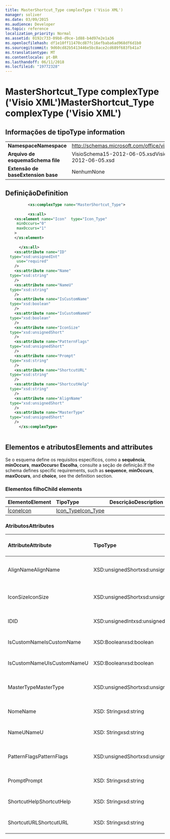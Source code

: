 ```yaml
---
title: MasterShortcut_Type complexType ('Visio XML')
manager: soliver
ms.date: 03/09/2015
ms.audience: Developer
ms.topic: reference
localization_priority: Normal
ms.assetid: 0192c733-09b8-d9ce-1d88-b4d97e2e1a36
ms.openlocfilehash: df1e10ff11470cd87fc16efbaba6ad968df6d1b0
ms.sourcegitcommit: 9d60cd82b5413446e5bc8ace2cd689f683fb41a7
ms.translationtype: MT
ms.contentlocale: pt-BR
ms.lasthandoff: 06/11/2018
ms.locfileid: "19772328"
---
```

# <a name="mastershortcuttype-complextype-visio-xml"></a><span data-ttu-id="bdb8c-102">MasterShortcut_Type complexType ('Visio XML')</span><span class="sxs-lookup"><span data-stu-id="bdb8c-102">MasterShortcut_Type complexType ('Visio XML')</span></span>

## <a name="type-information"></a><span data-ttu-id="bdb8c-103">Informações de tipo</span><span class="sxs-lookup"><span data-stu-id="bdb8c-103">Type information</span></span>

|||
|:-----|:-----|
|<span data-ttu-id="bdb8c-104">**Namespace**</span><span class="sxs-lookup"><span data-stu-id="bdb8c-104">**Namespace**</span></span> <br/> |http://schemas.microsoft.com/office/visio/2011/1/core  <br/> |
|<span data-ttu-id="bdb8c-105">**Arquivo de esquema**</span><span class="sxs-lookup"><span data-stu-id="bdb8c-105">**Schema file**</span></span> <br/> |<span data-ttu-id="bdb8c-106">VisioSchema15-2012-06-05.xsd</span><span class="sxs-lookup"><span data-stu-id="bdb8c-106">VisioSchema15-2012-06-05.xsd</span></span>  <br/> |
|<span data-ttu-id="bdb8c-107">**Extensão de base**</span><span class="sxs-lookup"><span data-stu-id="bdb8c-107">**Extension base**</span></span> <br/> |<span data-ttu-id="bdb8c-108">Nenhum</span><span class="sxs-lookup"><span data-stu-id="bdb8c-108">None</span></span>  <br/> |
   
## <a name="definition"></a><span data-ttu-id="bdb8c-109">Definição</span><span class="sxs-lookup"><span data-stu-id="bdb8c-109">Definition</span></span>

```XML
          <xs:complexType name="MasterShortcut_Type">
          
          <xs:all>
    <xs:element name="Icon"  type="Icon_Type"
     minOccurs="0"
     maxOccurs="1"
    >
    </xs:element>
    
      </xs:all>
    <xs:attribute name="ID"
  type="xsd:unsignedInt"
     use="required"
    />
    <xs:attribute name="Name"
  type="xsd:string"
    />
    <xs:attribute name="NameU"
  type="xsd:string"
    />
    <xs:attribute name="IsCustomName"
  type="xsd:boolean"
    />
    <xs:attribute name="IsCustomNameU"
  type="xsd:boolean"
    />
    <xs:attribute name="IconSize"
  type="xsd:unsignedShort"
    />
    <xs:attribute name="PatternFlags"
  type="xsd:unsignedShort"
    />
    <xs:attribute name="Prompt"
  type="xsd:string"
    />
    <xs:attribute name="ShortcutURL"
  type="xsd:string"
    />
    <xs:attribute name="ShortcutHelp"
  type="xsd:string"
    />
    <xs:attribute name="AlignName"
  type="xsd:unsignedShort"
    />
    <xs:attribute name="MasterType"
  type="xsd:unsignedShort"
    />
      </xs:complexType>
      
```

## <a name="elements-and-attributes"></a><span data-ttu-id="bdb8c-110">Elementos e atributos</span><span class="sxs-lookup"><span data-stu-id="bdb8c-110">Elements and attributes</span></span>

<span data-ttu-id="bdb8c-111">Se o esquema define os requisitos específicos, como a **sequência**, **minOccurs**, **maxOccurs**e **Escolha**, consulte a seção de definição.</span><span class="sxs-lookup"><span data-stu-id="bdb8c-111">If the schema defines specific requirements, such as **sequence**, **minOccurs**, **maxOccurs**, and **choice**, see the definition section.</span></span> 
  
### <a name="child-elements"></a><span data-ttu-id="bdb8c-112">Elementos filho</span><span class="sxs-lookup"><span data-stu-id="bdb8c-112">Child elements</span></span>

|<span data-ttu-id="bdb8c-113">**Elemento**</span><span class="sxs-lookup"><span data-stu-id="bdb8c-113">**Element**</span></span>|<span data-ttu-id="bdb8c-114">**Tipo**</span><span class="sxs-lookup"><span data-stu-id="bdb8c-114">**Type**</span></span>|<span data-ttu-id="bdb8c-115">**Descrição**</span><span class="sxs-lookup"><span data-stu-id="bdb8c-115">**Description**</span></span>|
|:-----|:-----|:-----|
|[<span data-ttu-id="bdb8c-116">Ícone</span><span class="sxs-lookup"><span data-stu-id="bdb8c-116">Icon</span></span>](icon-element-mastershortcut_type-complextypevisio-xml.md) <br/> |[<span data-ttu-id="bdb8c-117">Icon_Type</span><span class="sxs-lookup"><span data-stu-id="bdb8c-117">Icon_Type</span></span>](icon_type-complextypevisio-xml.md) <br/> ||
   
### <a name="attributes"></a><span data-ttu-id="bdb8c-118">Atributos</span><span class="sxs-lookup"><span data-stu-id="bdb8c-118">Attributes</span></span>

|<span data-ttu-id="bdb8c-119">**Attribute**</span><span class="sxs-lookup"><span data-stu-id="bdb8c-119">**Attribute**</span></span>|<span data-ttu-id="bdb8c-120">**Tipo**</span><span class="sxs-lookup"><span data-stu-id="bdb8c-120">**Type**</span></span>|<span data-ttu-id="bdb8c-121">**Obrigatório**</span><span class="sxs-lookup"><span data-stu-id="bdb8c-121">**Required**</span></span>|<span data-ttu-id="bdb8c-122">**Descrição**</span><span class="sxs-lookup"><span data-stu-id="bdb8c-122">**Description**</span></span>|<span data-ttu-id="bdb8c-123">**Valores possíveis**</span><span class="sxs-lookup"><span data-stu-id="bdb8c-123">**Possible values**</span></span>|
|:-----|:-----|:-----|:-----|:-----|
|<span data-ttu-id="bdb8c-124">AlignName</span><span class="sxs-lookup"><span data-stu-id="bdb8c-124">AlignName</span></span>  <br/> |<span data-ttu-id="bdb8c-125">XSD:unsignedShort</span><span class="sxs-lookup"><span data-stu-id="bdb8c-125">xsd:unsignedShort</span></span>  <br/> |<span data-ttu-id="bdb8c-126">opcional</span><span class="sxs-lookup"><span data-stu-id="bdb8c-126">optional</span></span>  <br/> ||<span data-ttu-id="bdb8c-127">Valores do tipo xsd:unsignedShort.</span><span class="sxs-lookup"><span data-stu-id="bdb8c-127">Values of the xsd:unsignedShort type.</span></span>  <br/> |
|<span data-ttu-id="bdb8c-128">IconSize</span><span class="sxs-lookup"><span data-stu-id="bdb8c-128">IconSize</span></span>  <br/> |<span data-ttu-id="bdb8c-129">XSD:unsignedShort</span><span class="sxs-lookup"><span data-stu-id="bdb8c-129">xsd:unsignedShort</span></span>  <br/> |<span data-ttu-id="bdb8c-130">opcional</span><span class="sxs-lookup"><span data-stu-id="bdb8c-130">optional</span></span>  <br/> ||<span data-ttu-id="bdb8c-131">Valores do tipo xsd:unsignedShort.</span><span class="sxs-lookup"><span data-stu-id="bdb8c-131">Values of the xsd:unsignedShort type.</span></span>  <br/> |
|<span data-ttu-id="bdb8c-132">ID</span><span class="sxs-lookup"><span data-stu-id="bdb8c-132">ID</span></span>  <br/> |<span data-ttu-id="bdb8c-133">XSD:unsignedInt</span><span class="sxs-lookup"><span data-stu-id="bdb8c-133">xsd:unsignedInt</span></span>  <br/> |<span data-ttu-id="bdb8c-134">obrigatório</span><span class="sxs-lookup"><span data-stu-id="bdb8c-134">required</span></span>  <br/> ||<span data-ttu-id="bdb8c-135">Valores do tipo xsd:unsignedInt.</span><span class="sxs-lookup"><span data-stu-id="bdb8c-135">Values of the xsd:unsignedInt type.</span></span>  <br/> |
|<span data-ttu-id="bdb8c-136">IsCustomName</span><span class="sxs-lookup"><span data-stu-id="bdb8c-136">IsCustomName</span></span>  <br/> |<span data-ttu-id="bdb8c-137">XSD:Boolean</span><span class="sxs-lookup"><span data-stu-id="bdb8c-137">xsd:boolean</span></span>  <br/> |<span data-ttu-id="bdb8c-138">opcional</span><span class="sxs-lookup"><span data-stu-id="bdb8c-138">optional</span></span>  <br/> ||<span data-ttu-id="bdb8c-139">Valores do tipo xsd:boolean.</span><span class="sxs-lookup"><span data-stu-id="bdb8c-139">Values of the xsd:boolean type.</span></span>  <br/> |
|<span data-ttu-id="bdb8c-140">IsCustomNameU</span><span class="sxs-lookup"><span data-stu-id="bdb8c-140">IsCustomNameU</span></span>  <br/> |<span data-ttu-id="bdb8c-141">XSD:Boolean</span><span class="sxs-lookup"><span data-stu-id="bdb8c-141">xsd:boolean</span></span>  <br/> |<span data-ttu-id="bdb8c-142">opcional</span><span class="sxs-lookup"><span data-stu-id="bdb8c-142">optional</span></span>  <br/> ||<span data-ttu-id="bdb8c-143">Valores do tipo xsd:boolean.</span><span class="sxs-lookup"><span data-stu-id="bdb8c-143">Values of the xsd:boolean type.</span></span>  <br/> |
|<span data-ttu-id="bdb8c-144">MasterType</span><span class="sxs-lookup"><span data-stu-id="bdb8c-144">MasterType</span></span>  <br/> |<span data-ttu-id="bdb8c-145">XSD:unsignedShort</span><span class="sxs-lookup"><span data-stu-id="bdb8c-145">xsd:unsignedShort</span></span>  <br/> |<span data-ttu-id="bdb8c-146">opcional</span><span class="sxs-lookup"><span data-stu-id="bdb8c-146">optional</span></span>  <br/> ||<span data-ttu-id="bdb8c-147">Valores do tipo xsd:unsignedShort.</span><span class="sxs-lookup"><span data-stu-id="bdb8c-147">Values of the xsd:unsignedShort type.</span></span>  <br/> |
|<span data-ttu-id="bdb8c-148">Nome</span><span class="sxs-lookup"><span data-stu-id="bdb8c-148">Name</span></span>  <br/> |<span data-ttu-id="bdb8c-149">XSD: String</span><span class="sxs-lookup"><span data-stu-id="bdb8c-149">xsd:string</span></span>  <br/> |<span data-ttu-id="bdb8c-150">opcional</span><span class="sxs-lookup"><span data-stu-id="bdb8c-150">optional</span></span>  <br/> ||<span data-ttu-id="bdb8c-151">Valores do tipo xsd: String.</span><span class="sxs-lookup"><span data-stu-id="bdb8c-151">Values of the xsd:string type.</span></span>  <br/> |
|<span data-ttu-id="bdb8c-152">NameU</span><span class="sxs-lookup"><span data-stu-id="bdb8c-152">NameU</span></span>  <br/> |<span data-ttu-id="bdb8c-153">XSD: String</span><span class="sxs-lookup"><span data-stu-id="bdb8c-153">xsd:string</span></span>  <br/> |<span data-ttu-id="bdb8c-154">opcional</span><span class="sxs-lookup"><span data-stu-id="bdb8c-154">optional</span></span>  <br/> ||<span data-ttu-id="bdb8c-155">Valores do tipo xsd: String.</span><span class="sxs-lookup"><span data-stu-id="bdb8c-155">Values of the xsd:string type.</span></span>  <br/> |
|<span data-ttu-id="bdb8c-156">PatternFlags</span><span class="sxs-lookup"><span data-stu-id="bdb8c-156">PatternFlags</span></span>  <br/> |<span data-ttu-id="bdb8c-157">XSD:unsignedShort</span><span class="sxs-lookup"><span data-stu-id="bdb8c-157">xsd:unsignedShort</span></span>  <br/> |<span data-ttu-id="bdb8c-158">opcional</span><span class="sxs-lookup"><span data-stu-id="bdb8c-158">optional</span></span>  <br/> ||<span data-ttu-id="bdb8c-159">Valores do tipo xsd:unsignedShort.</span><span class="sxs-lookup"><span data-stu-id="bdb8c-159">Values of the xsd:unsignedShort type.</span></span>  <br/> |
|<span data-ttu-id="bdb8c-160">Prompt</span><span class="sxs-lookup"><span data-stu-id="bdb8c-160">Prompt</span></span>  <br/> |<span data-ttu-id="bdb8c-161">XSD: String</span><span class="sxs-lookup"><span data-stu-id="bdb8c-161">xsd:string</span></span>  <br/> |<span data-ttu-id="bdb8c-162">opcional</span><span class="sxs-lookup"><span data-stu-id="bdb8c-162">optional</span></span>  <br/> ||<span data-ttu-id="bdb8c-163">Valores do tipo xsd: String.</span><span class="sxs-lookup"><span data-stu-id="bdb8c-163">Values of the xsd:string type.</span></span>  <br/> |
|<span data-ttu-id="bdb8c-164">ShortcutHelp</span><span class="sxs-lookup"><span data-stu-id="bdb8c-164">ShortcutHelp</span></span>  <br/> |<span data-ttu-id="bdb8c-165">XSD: String</span><span class="sxs-lookup"><span data-stu-id="bdb8c-165">xsd:string</span></span>  <br/> |<span data-ttu-id="bdb8c-166">opcional</span><span class="sxs-lookup"><span data-stu-id="bdb8c-166">optional</span></span>  <br/> ||<span data-ttu-id="bdb8c-167">Valores do tipo xsd: String.</span><span class="sxs-lookup"><span data-stu-id="bdb8c-167">Values of the xsd:string type.</span></span>  <br/> |
|<span data-ttu-id="bdb8c-168">ShortcutURL</span><span class="sxs-lookup"><span data-stu-id="bdb8c-168">ShortcutURL</span></span>  <br/> |<span data-ttu-id="bdb8c-169">XSD: String</span><span class="sxs-lookup"><span data-stu-id="bdb8c-169">xsd:string</span></span>  <br/> |<span data-ttu-id="bdb8c-170">opcional</span><span class="sxs-lookup"><span data-stu-id="bdb8c-170">optional</span></span>  <br/> ||<span data-ttu-id="bdb8c-171">Valores do tipo xsd: String.</span><span class="sxs-lookup"><span data-stu-id="bdb8c-171">Values of the xsd:string type.</span></span>  <br/> |
   

